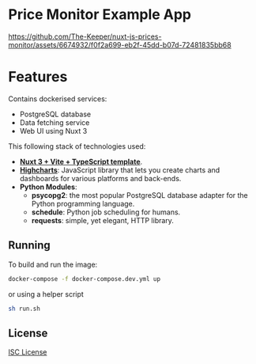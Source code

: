 # Price Monitor Example App

https://github.com/The-Keeper/nuxt-js-prices-monitor/assets/6674932/f0f2a699-eb2f-45dd-b07d-72481835bb68

# Features

Contains dockerised services:
- PostgreSQL database
- Data fetching service
- Web UI using Nuxt 3

This following stack of technologies used:
- [**Nuxt 3 + Vite + TypeScript template**](https://github.com/LighthouseLab/nuxt3-tailwindcss).
- [**Highcharts**](https://www.highcharts.com/): JavaScript library that lets you create charts and dashboards for various platforms and back-ends.
- **Python Modules**:
  - **psycopg2**: the most popular PostgreSQL database adapter for the Python programming language.
  - **schedule**: Python job scheduling for humans.
  - **requests**: simple, yet elegant, HTTP library.



## Running
To build and run the image:

```sh
docker-compose -f docker-compose.dev.yml up
```
or using a helper script

```sh
sh run.sh
```

## License

[ISC License](LICENSE)
